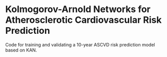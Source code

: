 # Kolmogorov-Arnold Networks for Atherosclerotic Cardiovascular Risk Prediction
Code for training and validating a 10-year ASCVD risk prediction model based on KAN.

